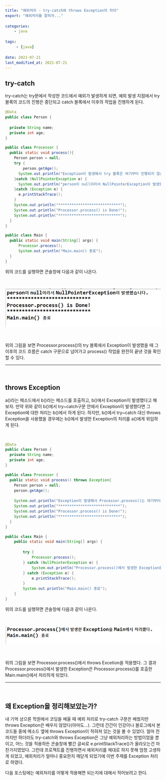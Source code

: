 ```yaml
---
title: "예외처리 - try-catch와 throws Exception의 차이"
export: "예외처리를 잘하자..."

categories:
    - java

tags:
     - [java]

date: 2021-07-21
last_modified_at: 2021-07-21
---
```


## **try-catch**

try-catch는 try문에서 작성한 코드에서 예외가 발생하게 되면, 예외 발생 지점에서 try 블록의 코드의 진행은 중단되고 catch 블록에서 이후의 작업을 진행하게 된다. 

```java
@Data
public class Person {

  private String name;
  private int age;
}
```
```java
public class Processor {
  public static void process(){
    Person person = null;
    try {    
    	person.getAge(); 
      System.out.println("Exception이 발생해서 try 블록은 여기부터 진행되지 않습니다.");
    }catch (NullPointerException e) {
      System.out.println("person이 null이라서 NullPointerException이 발생했습니다.");
    }catch (Exception e) {
      e.printStackTrace();
    }
    System.out.println("****************************");
    System.out.println("Processor.process() is Done!");
    System.out.println("****************************");
  }
}
```
```java
public class Main {
  public static void main(String[] args) {
	  Processor.process();
	  System.out.println("Main.main() 종료");
  }
}
```
  
위의 코드를 실행하면 콘솔창에 다음과 같이 나온다.

<br>


![dexception-image-01-01](/assets/images/2021/07/2021-07-20-java-exception-01-01.jpg)



<br>


위의 그림을 보면 Processor.process()의 try 블록에서 Exception이 발생했을 때 그 이후의 코드 흐름은 catch 구문으로 넘어가고 process() 작업을 완전히 끝낸 것을 확인할 수 있다.

___

<br>

## **throws Exception**

a()라는 메소드에서 b()라는 메소드를 호출하고, b()에서 Exception이 발생했다고 해보자. 만약 위와 같이 b()에서 try~catch구문 안에서 Exception이 발생했다면 그 Exception에 대한 처리는 b()에서 하게 된다. 하지만, b()에서 try~catch 대신 throws Exception을 사용했을 경우에는 b()에서 발생한 Exception의 처리를 a()에게 위임하게 된다. 


<br>

```java
@Data
public class Person {
  private String name;
  private int age;
}
```
```java
public class Processor {
  public static void process() throws Exception{
    Person person = null;
    person.getAge();
    
    System.out.println("Exception이 발생해서 Processor.process()는 여기부터 진행되지 않습니다.");
    System.out.println("****************************");
    System.out.println("Processor.process() is Done!");
    System.out.println("****************************");
  }
}
```
```java
public class Main {
	public static void main(String[] args) {
		
		try {
			Processor.process();
		} catch (NullPointerException e) {
			System.out.println("Processor.process()에서 발생한 Exception을 Main에서 처리했다.");
		} catch (Exception e) {
			e.printStackTrace();
		}
		System.out.println("Main.main() 종료");
	}
}
```
위의 코드를 실행하면 콘솔창에 다음과 같이 나온다.

<br>

![exception-image-01-02](/assets/images/2021/07/2021-07-20-java-exception-01-02.jpg)

<br>


위의 그림을 보면 Processor.process()에서 throws Excetion을 적용했다. 그 결과 Processor.process()에서 발생한 Exception은 Processor.process()를 호출한 Main.main()에서 처리하게 되었다. 

___

<br>

## **왜 Exception을 정리해보았는가?**    

내 기억 상으론 학원에서 코딩을 배울 때 예외 처리로 try-catch 구문은 배웠지만 throws Exception은 배우지 않았다(아마도...). 그런데 간간이 인강이나 블로그에서 본 코드들 중에 메소드 옆에 throws Exception이 적혀져 있는 것을 볼 수 있었다. 얼마 전까지만 하더라도 try-catch와 throws Exception은 그냥 예외처리하는 방법이었을 뿐이고, 어느 것을 적용하든 콘솔창에 빨간 글씨로 e.printStackTrace()가 올라오는건 마찬가지였었다. 그런데 프로젝트를 진행하면서 예외처리를 제대로 하지 못해 엄청 고생하게 되었고, 예외처리가 얼마나 중요한지 깨닫게 되었기에 이번 주제를 Exception 처리로 하였다.  

다음 포스팅에는 예외처리를 어떻게 적용해면 되는지에 대해서 적어보려고 한다.

